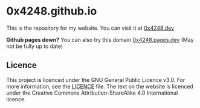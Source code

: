 # 0x4248.github.io

This is the repository for my website. You can visit it at [0x4248.dev](https://0x4248.dev)

**Github pages down?**
You can also try this domain [0x4248.pages.dev](https://0x4248.pages.dev) (May not be fully up to date)

## Licence

This project is licenced under the GNU General Public Licence v3.0. For more information, see the [LICENCE](LICENCE) file. The text on the website is licenced under the Creative Commons Attribution-ShareAlike 4.0 International licence.